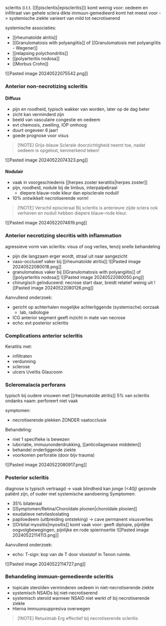 scleritis (i.t.t. [[Episcleritis|episcleritis]]) komt weinig voor: oedeem en infiltraat van gehele sclera dikte
immuun-gemedieerd komt het meest voor -> systemische ziekte
varieert van mild tot necrotiserend

systemische associaties:
- [[rheumatoïde atritis]]
- [[Granulomatosis with polyangiitis]] of [[Granulomatosis met polyangiïtis - Wegener]]
- [[relapsing polychondritis]]
- [[polyarteritis nodosa]] 
- [[Morbus Crohn]] 

![[Pasted image 20240522075542.png]]
### Anterior non-necrotizing scleritis
#### Diffuus
- pijn en roodheid, typisch wakker van worden, later op de dag beter
- zicht kan verminderd zijn
- beeld van vasculaire congestie en oedeem
- evt chemosis, zwelling, IOP omhoog
- duurt ongeveer 6 jaar!
- goede prognose voor visus

> [!NOTE] Grijs-blauw
> Sclerale doorzichtigheid neemt toe, nadat oedeem is opgelost, kenmerkend teken!


![[Pasted image 20240522074323.png]]

#### Nodulair
- vaak in voorgeschiedenis [[herpes zoster keratitis|herpes zoster]] 
- pijn, roodheid, nodule bij de limbus, interpalpebraal
	- diepere blauw-rode kleur dan episclerale noduli!
- 10% ontwikkelt necrotiserende vorm!

> [!NOTE] Verschil episcleraal
> Bij scleritis is anterieure zijde sclera ook verheven en noduli hebben diepere blauw-rode kleur. 



![[Pasted image 20240522074619.png]]


### Anterior necrotizing slecritis with inflammation

agressieve vorm van scleritis: visus of oog verlies, tenzij snelle behandeling
- pijn die langzaam erger wordt, straal uit naar aangezicht
- vaso-occlusief vaker bij [[rheumatoïde atritis]] 
![[Pasted image 20240522080018.png]]
- granulomateus vaker bij [[Granulomatosis with polyangiitis]] of [[polyarteritis nodosa]] 
![[Pasted image 20240522080050.png]]
- chirurgisch geïnduceerd: necrose start daar, breidt relatief weinig uit
![[Pasted image 20240522080126.png]]

Aanvullend onderzoek:
- gericht op achterhalen mogelijke achterliggende (systemische) oorzaak
	- lab, radiologie
- ICG anterior segment geeft inzicht in mate van necrose
- echo: evt posterior scleritis

### Complications anterior scleritis

Keratitis met: 
- infiltraten
- verdunning
- sclerose
- ulcers
Uveïtis
Glaucoom

### Scleromalacia perforans
typisch bij oudere vrouwen met [[rheumatoïde atritis]]
5% van scleritis
ondanks naam: perforeert niet vaak

symptomen:
- necrotiserende plekken ZONDER vaatocclusie

Behandeling:
- niet 1 specifieke is bewezen
- lubcriatie, immuunonderdrukking, [[anticollagenase middelen]] 
- behandel onderliggende ziekte
- voorkomen perforatie (door bijv trauma)

![[Pasted image 20240522080917.png]]

### Posterior scleritis 

diagnose is typisch vertraagd -> vaak blindheid
kan jonge (<40j) gezonde patiënt zijn, of ouder met systemische aandoening
Symptomen:
- 35% bilateraal
- [[Symptomen/Retina/Choroïdale plooien|choroïdale plooien]]  
- exudatieve netvliesloslating
- papiloedeem (uitbreiding ontsteking) -> cave permanent visusverlies
- [[Orbital myositis|myositis]] komt vaak voor: geeft diplopie, pijnlijke oogvolgbewegingen, pijnlijke en rode spierinsertie
![[Pasted image 20240522114113.png]]

Aanvullend onderzoek:
- echo: T-sign: kop van de T door vloeistof in Tenon ruimte.

![[Pasted image 20240522114727.png]]

### Behandeling immuun-gemedieerde scleritis
- topicale steroïden verminderen oedeem in niet-necrotiserende ziekte
- systemisch NSAIDs bij niet-necrotiserend
- systemisch steroïd wanneer NSAID niet werkt of bij necrotiserende ziekte
- Hierna immuunsuppresiva overwegen

> [!NOTE] Retuximab
> Erg effectief bij necrotiserende scleritis


